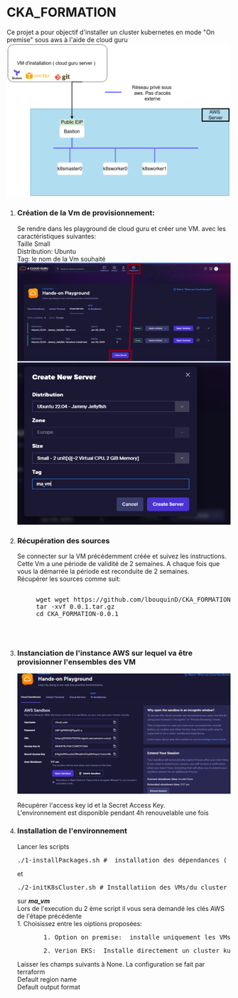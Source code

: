 # CKA_FORMATION
 
Ce projet a pour objectif  d'installer un cluster kubernetes en mode "On premise" sous aws  à l'aide de cloud guru
  <img src="md-picture/CKA_ARCHI.png"
     alt="create_provisionner" /></img>


<ol>
  <li><h3>Création de la Vm de provisionnement:  </h3></li>
  Se rendre dans les playground de cloud guru et créer une VM. avec les caractéristiques suivantes: </br>
    Taille Small </br>
    Distribution:  Ubuntu </br>
    Tag:  le nom de la Vm souhaité </br>
  <img src="md-picture/create_provisioner.png"
     alt="create_provisionner" /></img>
  <img src="md-picture/create_provisionedetails.png"
     alt="create provisionner" /></img>
</br>

  <li><h3> Récupération des sources </h3> </li>
    Se connecter sur la VM  précédemment créée et suivez les instructions.  Cette Vm a une période de validité de 2 semaines. A chaque fois que vous la démarrée la période est reconduite de 2 semaines. </br>
    Récupérer les sources comme suit: 
    <pre> 
     wget wget https://github.com/lbouquinD/CKA_FORMATION/archive/refs/tags/0.0.1.tar.gz 
     tar -xvf 0.0.1.tar.gz  
     cd CKA_FORMATION-0.0.1
    </pre>
</br>




<li><h3> Instanciation de l'instance AWS  sur lequel va être provisionner l'ensembles des VM </h3></li>

<img src="md-picture/create_aws_instance2.png"
     alt="create provisionner " />

Récupérer l'access  key  id et  la Secret Access Key.  
L'environnement est  disponible pendant 4h renouvelable une fois  






  <li><h3> Installation de l'environnement </h3></li>
  Lancer les scripts  <pre>./1-installPackages.sh #  installation des dépendances ( awscli et  terraform ) </pre>  et  <pre>./2-initK8sCluster.sh # Installatiion des VMs/du cluster </pre> sur <b><i>ma_vm</i></b></br>
  Lors de l'execution du  2 ème script il vous sera demandé les clés AWS de l'étape précédente  </br>
  1. Choisissez entre les oiptions  proposées:  <br>
  <pre>       1. Option on_premise:  installe uniquement les VMs sur aws et  configure le tunel ssh pour accéder au différentes VMs  </pre>
  <pre>       2. Verion EKS:  Installe directement un cluster kubernetes sur aws </pre>
  Laisser les champs  suivants à None. La configuration se fait par terraform
</br>Default region name 
</br>Default output format </br>
 


</ol>
